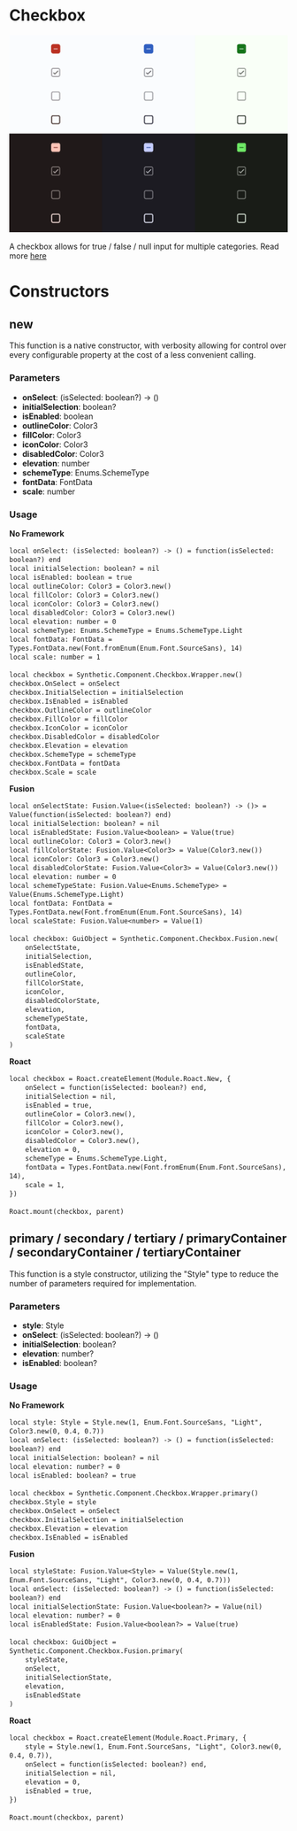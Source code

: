 # Checkbox

![Preview](preview.gif)

A checkbox allows for true / false  / null input for multiple categories. Read more [here](https://m3.material.io/components/checkbox/overview)
# Constructors


## new
This function is a native constructor, with verbosity allowing for control over every configurable property at the cost of a less convenient calling.

### Parameters
- **onSelect**: (isSelected: boolean?) -> ()
- **initialSelection**: boolean?
- **isEnabled**: boolean
- **outlineColor**: Color3
- **fillColor**: Color3
- **iconColor**: Color3
- **disabledColor**: Color3
- **elevation**: number
- **schemeType**: Enums.SchemeType
- **fontData**: FontData
- **scale**: number


### Usage

**No Framework**
```luau
local onSelect: (isSelected: boolean?) -> () = function(isSelected: boolean?) end
local initialSelection: boolean? = nil
local isEnabled: boolean = true
local outlineColor: Color3 = Color3.new()
local fillColor: Color3 = Color3.new()
local iconColor: Color3 = Color3.new()
local disabledColor: Color3 = Color3.new()
local elevation: number = 0
local schemeType: Enums.SchemeType = Enums.SchemeType.Light
local fontData: FontData = Types.FontData.new(Font.fromEnum(Enum.Font.SourceSans), 14)
local scale: number = 1

local checkbox = Synthetic.Component.Checkbox.Wrapper.new()
checkbox.OnSelect = onSelect
checkbox.InitialSelection = initialSelection
checkbox.IsEnabled = isEnabled
checkbox.OutlineColor = outlineColor
checkbox.FillColor = fillColor
checkbox.IconColor = iconColor
checkbox.DisabledColor = disabledColor
checkbox.Elevation = elevation
checkbox.SchemeType = schemeType
checkbox.FontData = fontData
checkbox.Scale = scale
```

**Fusion**
```luau
local onSelectState: Fusion.Value<(isSelected: boolean?) -> ()> = Value(function(isSelected: boolean?) end)
local initialSelection: boolean? = nil
local isEnabledState: Fusion.Value<boolean> = Value(true)
local outlineColor: Color3 = Color3.new()
local fillColorState: Fusion.Value<Color3> = Value(Color3.new())
local iconColor: Color3 = Color3.new()
local disabledColorState: Fusion.Value<Color3> = Value(Color3.new())
local elevation: number = 0
local schemeTypeState: Fusion.Value<Enums.SchemeType> = Value(Enums.SchemeType.Light)
local fontData: FontData = Types.FontData.new(Font.fromEnum(Enum.Font.SourceSans), 14)
local scaleState: Fusion.Value<number> = Value(1)

local checkbox: GuiObject = Synthetic.Component.Checkbox.Fusion.new(
	onSelectState,
	initialSelection,
	isEnabledState,
	outlineColor,
	fillColorState,
	iconColor,
	disabledColorState,
	elevation,
	schemeTypeState,
	fontData,
	scaleState
)
```

**Roact**
```luau
local checkbox = Roact.createElement(Module.Roact.New, {
	onSelect = function(isSelected: boolean?) end,
	initialSelection = nil,
	isEnabled = true,
	outlineColor = Color3.new(),
	fillColor = Color3.new(),
	iconColor = Color3.new(),
	disabledColor = Color3.new(),
	elevation = 0,
	schemeType = Enums.SchemeType.Light,
	fontData = Types.FontData.new(Font.fromEnum(Enum.Font.SourceSans), 14),
	scale = 1,
})

Roact.mount(checkbox, parent)
```
## primary / secondary / tertiary / primaryContainer / secondaryContainer / tertiaryContainer
This function is a style constructor, utilizing the "Style" type to reduce the number of parameters required for implementation.

### Parameters
- **style**: Style
- **onSelect**: (isSelected: boolean?) -> ()
- **initialSelection**: boolean?
- **elevation**: number?
- **isEnabled**: boolean?


### Usage

**No Framework**
```luau
local style: Style = Style.new(1, Enum.Font.SourceSans, "Light", Color3.new(0, 0.4, 0.7))
local onSelect: (isSelected: boolean?) -> () = function(isSelected: boolean?) end
local initialSelection: boolean? = nil
local elevation: number? = 0
local isEnabled: boolean? = true

local checkbox = Synthetic.Component.Checkbox.Wrapper.primary()
checkbox.Style = style
checkbox.OnSelect = onSelect
checkbox.InitialSelection = initialSelection
checkbox.Elevation = elevation
checkbox.IsEnabled = isEnabled
```

**Fusion**
```luau
local styleState: Fusion.Value<Style> = Value(Style.new(1, Enum.Font.SourceSans, "Light", Color3.new(0, 0.4, 0.7)))
local onSelect: (isSelected: boolean?) -> () = function(isSelected: boolean?) end
local initialSelectionState: Fusion.Value<boolean?> = Value(nil)
local elevation: number? = 0
local isEnabledState: Fusion.Value<boolean?> = Value(true)

local checkbox: GuiObject = Synthetic.Component.Checkbox.Fusion.primary(
	styleState,
	onSelect,
	initialSelectionState,
	elevation,
	isEnabledState
)
```

**Roact**
```luau
local checkbox = Roact.createElement(Module.Roact.Primary, {
	style = Style.new(1, Enum.Font.SourceSans, "Light", Color3.new(0, 0.4, 0.7)),
	onSelect = function(isSelected: boolean?) end,
	initialSelection = nil,
	elevation = 0,
	isEnabled = true,
})

Roact.mount(checkbox, parent)
```